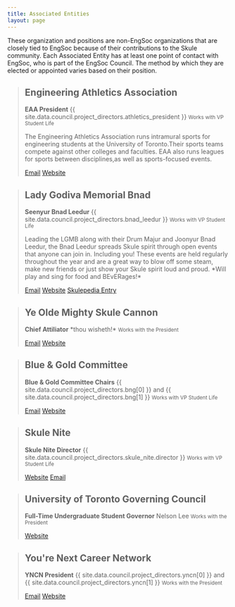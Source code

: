 ```yaml
---
title: Associated Entities
layout: page
---
```


These organization and positions are non-EngSoc organizations that are closely tied to EngSoc because of their contributions to the Skule community. Each Associated Entity has at least one point of contact with EngSoc, who is part of the EngSoc Council. The method by which they are elected or appointed varies based on their position.


> ## Engineering Athletics Association
> <p><b class="vp-student-life-text">EAA President</b> {{ site.data.council.project_directors.athletics_president }} 
> <small class="vp-student-life-text">Works with VP Student Life</small></p>
> The Engineering Athletics Association runs intramural sports for engineering students at the University of Toronto.Their sports teams compete against other colleges and faculties. EAA also runs leagues for sports between disciplines,as well as sports-focused events.
> 
> <a class="button is-small vp-student-life" href="mailto:president@eaa.skuleca">Email</a> 
> <a class="button is-small vp-student-life" href="http://eaa.skule.ca">Website</a>

> ## Lady Godiva Memorial Bnad
> <p><b class="vp-student-life-text">Seenyur Bnad Leedur</b> {{ site.data.council.project_directors.bnad_leedur }} 
> <small class="vp-student-life-text">Works with VP Student Life</small> </p>
> Leading the LGMB along with their Drum Majur and Joonyur Bnad Leedur, the Bnad Leedur spreads Skule spirit through open events that anyone can join in. Including you! These events are held regularly throughout the year and are a great way to blow off some steam, make new friends or just show your Skule spirit loud and proud. *Will play and sing for food and BEvERages!*
> 
> <a class="button is-small vp-student-life" href="mailto:lgmb@skule.ca">Email</a> 
> <a class="button is-small vp-student-life" href="http://lgmb.skule.ca">Website</a> 
> <a class="button is-small vp-student-life" href="http://skulepedia.ca/wiki/Lady_Godiva_Memorial_Bnad">Skulepedia Entry</a>

> ## Ye Olde Mighty Skule Cannon
> <p><b class="president-text">Chief Attiliator</b> *thou wisheth!*
> <small class="president-text">Works with the President</small></p> 
> 
> <a class="button is-small president" href="mailto:kaboom@skule.ca">Email</a> 
> <a class="button is-small president" href="http://smokeandthunder.ca">Website</a>

> ## Blue & Gold Committee
> <p><b class="vp-student-life-text">Blue & Gold Committee Chairs</b> {{ site.data.council.project_directors.bng[0] }} and {{ site.data.council.project_directors.bng[1] }}
> <small class="vp-student-life-text">Works with VP Student Life</small></p> 
> 
> <a class="button is-small vp-student-life" href="mailto:blueandgold@skule.ca">Email</a> 
> <a class="button is-small vp-student-life" href="http://blueandgold.skule.ca">Website</a>

> ## Skule Nite
> <p><b class="vp-student-life-text">Skule Nite Director</b> {{ site.data.council.project_directors.skule_nite.director }}
> <small class="vp-student-life-text">Works with VP Student Life</small></p> 
> 
> <a class="button is-small vp-student-life" href="http://skulenite.skule.ca/">Website</a> 
> <a class="button is-small vp-student-life" href="mailto:skulenite@skule.ca">Email</a>

> ## University of Toronto Governing Council
> <p><b class="president-text">Full-Time Undergraduate Student Governor</b> Nelson Lee
> <small class="president-text">Works with the President</small></p> 
> 
> <a class="button is-small president" href="http://wwwgoverningcouncil.utoronto.ca/">Website</a>

> ## You're Next Career Network
> <p><b class="president-text">YNCN President</b> {{ site.data.council.project_directors.yncn[0] }} and {{ site.data.council.project_directors.yncn[1] }}
> <small class="president-text">Works with the President</small></p> 
> 
> <a class="button is-small president" href="mailto:contact@yourenext.ca">Email</a> 
> <a class="button is-small president" href="http://yourenext.ca/">Website</a>
